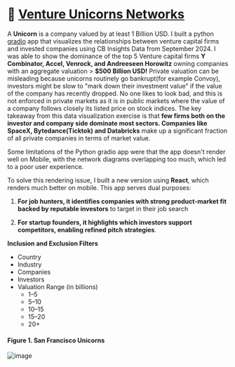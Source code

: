 # :unicorn: [Venture Unicorns Networks](https://jsuwyvjtb69oziys.vercel.app) 

A **Unicorn** is a company valued by at least 1 Billion USD. I built a python [gradio](https://leoncensh-networkx-saas.hf.space) app that visualizes the relationships between venture capital firms and invested companies using CB Insights Data from September 2024. I was able to show the dominance of the top 5 Venture capital firms **Y Combinator, Accel, Venrock, and Andreeseen Horowitz** owning companies with an aggregate valuation > **$500 Billion USD!**  Private valuation can be misleading because unicorns routinely go bankrupt(for example Convoy), investors might be slow to "mark down their investment value" if the value of the company has recently dropped. No one likes to look bad, and this is not enforced in private markets as it is in public markets where the value of a company follows closely its listed price on stock indices. The key takeaway from this data visualization exercise is that **few firms both on the investor and company side dominate most sectors. Companies like SpaceX, Bytedance(Ticktok) and Databricks** make up a significant fraction of all private companies in terms of market value. 


Some limitations of the Python gradio app were that the app doesn't render well on Mobile, with the network diagrams overlapping too much, which led to a poor user experience. 

To solve this rendering issue, I built a new version using **React**, which renders much better on mobile. This app serves dual purposes:

1. **For job hunters, it identifies companies with strong product-market fit backed by reputable investors** to target in their job search
   
2. **For startup founders, it highlights which investors support competitors, enabling refined pitch strategies**. 

**Inclusion and Exclusion Filters**
 * Country
 * Industry
 * Companies
 * Investors
 * Valuation Range (in billions)
     * 1–5
     * 5–10
     * 10–15
     * 15–20
     * 20+

#### Figure 1. San Francisco Unicorns

![image](https://github.com/user-attachments/assets/98cc9d55-e6db-429b-8323-140b6a36697a)





